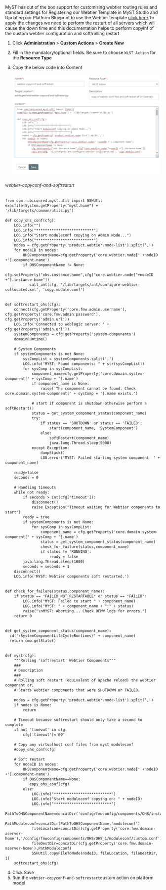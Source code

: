 MyST has out of the box support for customising webtier routing rules and standard settings for  Registering our Webtier Template in MyST Studio and Updating our Platform Blueprint to use the Webtier template [click here](https://help.mystsoftware.com/platform-configuration/advanced#myst-webtier-template-a-working-example).To apply the changes we need to perform the restart of all servers which will cause the down time and this documentation helps to perform copyinf of the custom webtier configuration and soft/rolling restart 

1. Click **Administration** > **Custom Actions** > **Create New**

2. Fill in the mandatory/optional fields. Be sure to choose `WLST Action` for the **Resource Type**

3. Copy the below code into Content

   ![](img/webtier-copyconf-and-softrestart.png)


###### webtier-copyconf-and-softrestart

```
from com.rubiconred.myst.util import SSHUtil
execfile(System.getProperty("myst.home") + '/lib/targets/common/utils.py')

def copy_ohs_conf(cfg):
    LOG.info("")
    LOG.info("**************************")
    LOG.info("Start moduleconf copying on Admin Node...")
    LOG.info("**************************")
    nodes = cfg.getProperty('product.webtier.node-list').split(',')
    for nodeID in nodes:
        OHSComponentName=cfg.getProperty('core.webtier.node[' +nodeID +'].component-name')
        if OHSComponentName != None:
           cfg.setProperty("ohs.instance.home",cfg["core.webtier.node["+nodeID +"].instance-home"])
           call_ant(cfg, '/lib/targets/ant/configure-webtier-collocated.xml', 'copy.module.conf')


def softrestart_ohs(cfg):
    connect(cfg.getProperty('core.fmw.admin.username'), cfg.getProperty('core.fmw.admin.password'), cfg.getProperty('admin.url'))
    LOG.info('Connected to weblogic server: ' + cfg.getProperty('admin.url'))
    systemComponents = cfg.getProperty('system-components')
    domainRuntime()

    # System Components
    if systemComponents is not None:
        sysCompList = systemComponents.split(',')
        LOG.info("MYST: Found components: " + str(sysCompList))
        for sysComp in sysCompList:
            component_name=cfg.getProperty('core.domain.system-component[' + sysComp + '].name')
            if component_name is None:
                raise('The component cannot be found. Check core.domain.system-component[' + sysComp + '].name exists.')

            # start if component is shutdown otherwise perform a softRestart()
            status = get_system_component_status(component_name)
            try:
                if status == 'SHUTDOWN' or status == 'FAILED':
                    start(component_name, 'SystemComponent')
                else:
                    softRestart(component_name)
                    java.lang.Thread.sleep(5000)
            except Exception:
                dumpStack()
                LOG.error('MYST: Failed starting system component: ' + component_name)

    ready=false
    seconds = 0

    # Handling timeouts
    while not ready:
        if seconds > int(cfg['timeout']):
            disconnect()
            raise Exception("Timeout waiting for Webtier components to start")
        ready = true
        if systemComponents is not None:
            for sysComp in sysCompList:
                component_name = cfg.getProperty('core.domain.system-component[' + sysComp + '].name')
                status = get_system_component_status(component_name)
                check_for_failure(status,component_name)
                if status != 'RUNNING':
                    ready = false
        java.lang.Thread.sleep(1000)
        seconds = seconds + 1
    disconnect()
    LOG.info('MYST: Webtier components soft restarted.')


def check_for_failure(status,component_name):
    if status == "FAILED_NOT_RESTARTABLE" or status == "FAILED":
        LOG.info("MYST: Failed to start " + component_name)
        LOG.info("MYST: " + component_name + ":" + status)
        raise("\nMYST: Aborting... Check OFMW logs for errors.")
    return 0


def get_system_component_status(component_name):
  cd('/SystemComponentLifeCycleRuntimes/' + component_name)
  return cmo.getState()


def myst(cfg):
    """Rolling 'softrestart' Webtier Components"""
    ###
    # Description
    ###
    # Rolling soft restart (equivalent of apache reload) the webtier component or;
    # Starts webtier components that were SHUTDOWN or FAILED.

    nodes = cfg.getProperty('product.webtier.node-list').split(',')
    if nodes is None:
        return

    # Timeout because softrestart should only take a second to complete
    if not 'timeout' in cfg:
        cfg['timeout']='60'

    # Copy any virtualhost conf files from myst moduleconf
    #copy_ohs_conf(cfg)

    # Soft restart
    for nodeID in nodes:
        OHSComponentName=cfg.getProperty('core.webtier.node[' +nodeID +'].component-name')
        if OHSComponentName==None:
           copy_ohs_conf(cfg)  
        else:
            LOG.info("**************************")
            LOG.info("Start moduleconf copying on: " + nodeID)
            LOG.info("**************************")
            PathToOHSComponentName=concatDir('config/fmwconfig/components/OHS/instances',str(OHSComponentName))
            PathModuleconf=concatDir(PathToOHSComponentName,'moduleconf')
            fileLocation=concatDir(cfg.getProperty('core.fmw.domain-aserver-home'),'/config/fmwconfig/components/OHS/OHS_1/moduleconf/custom.conf')
            fileDestDir=concatDir(cfg.getProperty('core.fmw.domain-mserver-home'),PathModuleconf)
            SSHUtil.copyFileToNode(nodeID, fileLocation, fileDestDir, 1)
    softrestart_ohs(cfg)

```
4. Click Save
5. Run the `webtier-copyconf-and-softrestart`custom action on platform model

